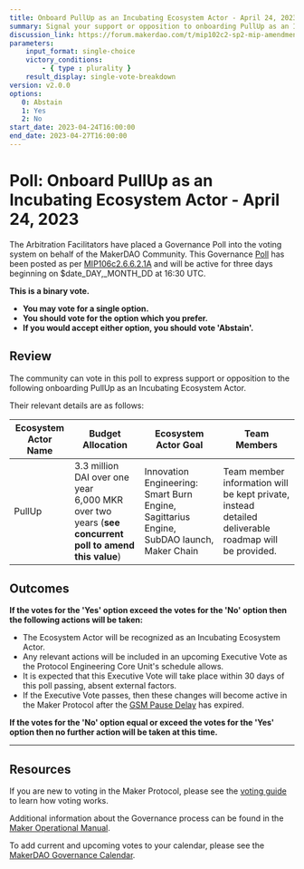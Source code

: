 ```yaml
---
title: Onboard PullUp as an Incubating Ecosystem Actor - April 24, 2023
summary: Signal your support or opposition to onboarding PullUp as an Incubating Ecosystem Actor.
discussion_link: https://forum.makerdao.com/t/mip102c2-sp2-mip-amendment-subproposals/20016
parameters:
    input_format: single-choice
    victory_conditions:
        - { type : plurality }
    result_display: single-vote-breakdown
version: v2.0.0
options:
   0: Abstain
   1: Yes
   2: No
start_date: 2023-04-24T16:00:00
end_date: 2023-04-27T16:00:00
---
```

# Poll: Onboard PullUp as an Incubating Ecosystem Actor - April 24, 2023

The Arbitration Facilitators have placed a Governance Poll into the voting system on behalf of the MakerDAO Community. This Governance [Poll](https://manual.makerdao.com/governance/governance-cycle/weekly-governance-cycle#weekly-governance-cycle-definitions-mip16c1) has been posted as per [MIP106c2.6.6.2.1A](https://mips.makerdao.com/mips/details/MIP106#6-6-current-incubating-ecosystem-actors) and will be active for three days beginning on $date_DAY,_MONTH_DD at 16:30 UTC.

**This is a binary vote.**
- **You may vote for a single option.**
- **You should vote for the option which you prefer.**
- **If you would accept either option, you should vote 'Abstain'.**

## Review

The community can vote in this poll to express support or opposition to the following onboarding PullUp as an Incubating Ecosystem Actor.

Their relevant details are as follows:

| Ecosystem Actor Name | Budget Allocation | Ecosystem Actor Goal | Team Members |
|---|---|---|---|
| PullUp | 3.3 million DAI over one year<br>6,000 MKR over two years (**see concurrent poll to amend this value**)  | Innovation Engineering: Smart Burn Engine, Sagittarius Engine, SubDAO launch, Maker Chain | Team member information will be kept private, instead detailed deliverable roadmap will be provided. |

## Outcomes

**If the votes for the 'Yes' option exceed the votes for the 'No' option then the following actions will be taken:**
* The Ecosystem Actor will be recognized as an Incubating Ecosystem Actor.
* Any relevant actions will be included in an upcoming Executive Vote as the Protocol Engineering Core Unit's schedule allows.
* It is expected that this Executive Vote will take place within 30 days of this poll passing, absent external factors.
* If the Executive Vote passes, then these changes will become active in the Maker Protocol after the [GSM Pause Delay](https://manual.makerdao.com/parameter-index/core/param-gsm-pause-delay) has expired.

**If the votes for the 'No' option equal or exceed the votes for the 'Yes' option then no further action will be taken at this time.**

---

## Resources

If you are new to voting in the Maker Protocol, please see the [voting guide](https://manual.makerdao.com/governance/voting-in-makerdao/on-chain-governance) to learn how voting works.

Additional information about the Governance process can be found in the [Maker Operational Manual](https://manual.makerdao.com).

To add current and upcoming votes to your calendar, please see the [MakerDAO Governance Calendar](https://manual.makerdao.com/makerdao/calendars/governance-calendar).
